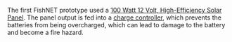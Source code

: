The first FishNET prototype used a [100 Watt 12 Volt, High-Efficiency Solar Panel](https://www.amazon.com/Renogy-Monocrystalline-Solar-Compact-Design/dp/B07GF5JY35?th=1).  The panel output is fed into a [charge controller](https://www.amazon.com/EEEKit-Charger-Controller-Intelligent-Regulator/dp/B07QZXMWLM/ref=sr_1_12?crid=3O0SO82HOLDOX&keywords=hqst%2Bcharge%2Bcontroller%2B20A&qid=1654116486&sprefix=h%2Caps%2C108&sr=8-12&th=1), which prevents the batteries from being overcharged, which can lead to damage to the battery and become a fire hazard.
